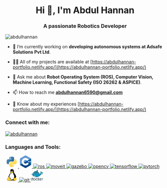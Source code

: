 <h1 align="center">Hi 👋, I'm Abdul Hannan</h1>
<h3 align="center">A passionate Robotics Developer</h3>

<p align="left"> <img src="https://komarev.com/ghpvc/?username=abdulhannan&label=Profile%20views&color=0e75b6&style=flat" alt="abdulhannan" /> </p>

- 🔭 I’m currently working on **developing autonomous systems at Adsafe Solutions Pvt Ltd**.

- 👨‍💻 All of my projects are available at [https://abdulhannan-portfolio.netlify.app/](https://abdulhannan-portfolio.netlify.app/)

- 💬 Ask me about **Robot Operating System (ROS), Computer Vision, Machine Learning, Functional Safety (ISO 26262 & ASPICE)**.

- 📫 How to reach me **abdulhannan6590@gmail.com**

- 📄 Know about my experiences [https://abdulhannan-portfolio.netlify.app/](https://abdulhannan-portfolio.netlify.app/)

<h3 align="left">Connect with me:</h3>
<p align="left">
<a href="https://www.linkedin.com/in/abdul-hannan-07b75a215/" target="blank"><img align="center" src="https://raw.githubusercontent.com/rahuldkjain/github-profile-readme-generator/master/src/images/icons/Social/linked-in-alt.svg" alt="abdulhannan" height="30" width="40" /></a>
</p>

<h3 align="left">Languages and Tools:</h3>
<p align="left">
  <a href="https://www.python.org" target="_blank" rel="noreferrer"> <img src="https://raw.githubusercontent.com/devicons/devicon/master/icons/python/python-original.svg" alt="python" width="40" height="40"/> </a>
  <a href="https://isocpp.org/" target="_blank" rel="noreferrer"> <img src="https://raw.githubusercontent.com/devicons/devicon/master/icons/cplusplus/cplusplus-original.svg" alt="cplusplus" width="40" height="40"/> </a>
  <a href="https://www.ros.org/" target="_blank" rel="noreferrer"> <img src="https://www.vectorlogo.zone/logos/ros/ros-icon.svg" alt="ros" width="40" height="40"/> </a>
  <a href="https://moveit.ros.org/" target="_blank" rel="noreferrer"> <img src="https://moveit.ros.org/assets/logo/moveit2/moveit2-white-shadow.png" alt="moveit" width="40" height="40"/> </a>
  <a href="https://gazebosim.org/" target="_blank" rel="noreferrer"> <img src="https://upload.wikimedia.org/wikipedia/commons/thumb/0/00/Gazebo_logo.svg/120px-Gazebo_logo.svg.png" alt="gazebo" width="40" height="40"/> </a>
  <a href="https://opencv.org/" target="_blank" rel="noreferrer"> <img src="https://www.vectorlogo.zone/logos/opencv/opencv-icon.svg" alt="opencv" width="40" height="40"/> </a>
  <a href="https://www.tensorflow.org/" target="_blank" rel="noreferrer"> <img src="https://www.vectorlogo.zone/logos/tensorflow/tensorflow-icon.svg" alt="tensorflow" width="40" height="40"/> </a>
  <a href="https://pytorch.org/" target="_blank" rel="noreferrer"> <img src="https://www.vectorlogo.zone/logos/pytorch/pytorch-icon.svg" alt="pytorch" width="40" height="40"/> </a>
  <a href="https://www.linux.org/" target="_blank" rel="noreferrer"> <img src="https://raw.githubusercontent.com/devicons/devicon/master/icons/linux/linux-original.svg" alt="linux" width="40" height="40"/> </a>
  <a href="https://git-scm.com/" target="_blank" rel="noreferrer"> <img src="https://www.vectorlogo.zone/logos/git-scm/git-scm-icon.svg" alt="git" width="40" height="40"/> </a>
  <a href="https://www.docker.com/" target="_blank" rel="noreferrer"> <img src="https://raw.githubusercontent.com/devicons/devicon/master/icons/docker/docker-original-wordmark.svg" alt="docker" width="40" height="40"/> </a>
</p>
